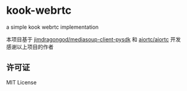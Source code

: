 # kook-webrtc
a simple kook webrtc implementation

本项目基于 [jimdragongod/mediasoup-client-pysdk](https://github.com/jimdragongod/mediasoup-client-pysdk) 和 [aiortc/aiortc](https://github.com/aiortc/aiortc) 开发  
感谢以上项目的作者  

## 许可证
MIT License  